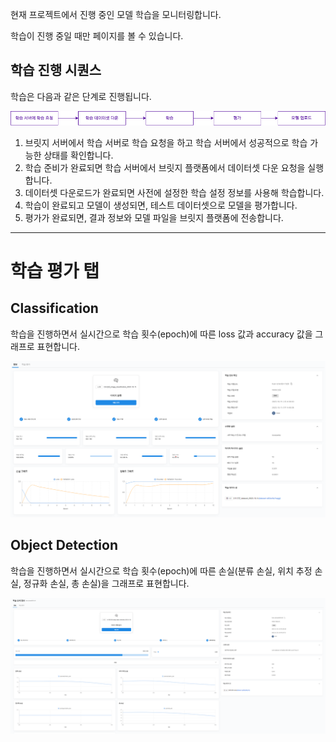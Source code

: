 현재 프로젝트에서 진행 중인 모델 학습을 모니터링합니다.

학습이 진행 중일 때만 페이지를 볼 수 있습니다.

  

학습 진행 시퀀스
---------


학습은 다음과 같은 단계로 진행됩니다.

![img1](https://raw.githubusercontent.com/vazilcompany/vridge-docs/main/guide/img/ai_modeling/image_type/monitoring_01.png)  

  

1.  브릿지 서버에서 학습 서버로 학습 요청을 하고 학습 서버에서 성공적으로 학습 가능한 상태를 확인합니다.
2.  학습 준비가 완료되면 학습 서버에서 브릿지 플랫폼에서 데이터셋 다운 요청을 실행합니다.
3.  데이터셋 다운로드가 완료되면 사전에 설정한 학습 설정 정보를 사용해 학습합니다.
4.  학습이 완료되고 모델이 생성되면, 테스트 데이터셋으로 모델을 평가합니다.
5.  평가가 완료되면, 결과 정보와 모델 파일을 브릿지 플랫폼에 전송합니다.
------

  

# 학습 평가 탭

## Classification 
학습을 진행하면서 실시간으로 학습 횟수(epoch)에 따른 loss 값과 accuracy 값을 그래프로 표현합니다.

![img1](https://raw.githubusercontent.com/vazilcompany/vridge-docs/main/guide/img/ai_modeling/image_type/monitoring/training_monitoring.png)  

## Object Detection 
학습을 진행하면서 실시간으로 학습 횟수(epoch)에 따른 손실(분류 손실, 위치 추정 손실, 정규화 손실, 총 손실)을 그래프로 표현합니다.

![img1](https://raw.githubusercontent.com/vazilcompany/vridge-docs/main/guide/img/ai_modeling/image_type/monitoring/ojbect_detection_monitoring.png)  

